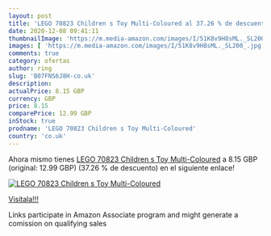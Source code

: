 ```yaml
---
layout: post
title: 'LEGO 70823 Children s Toy Multi-Coloured al 37.26 % de descuento'
date: 2020-12-08 09:41:11
thumbnailImage: 'https://m.media-amazon.com/images/I/51K8v9H8sML._SL200_.jpg'
images: [ 'https://m.media-amazon.com/images/I/51K8v9H8sML._SL200_.jpg' ]
comments: true
category: ofertas
author: ring
slug: 'B07FNS6J8H-co.uk'
description:
actualPrice: 8.15 GBP
currency: GBP
price: 8.15
comparePrice: 12.99 GBP
inStock: true
prodname: 'LEGO 70823 Children s Toy Multi-Coloured'
country: 'co.uk'
---
```


Ahora mismo tienes [LEGO 70823 Children s Toy Multi-Coloured](https://www.amazon.co.uk/dp/B07FNS6J8H/?tag=tolees0a-21) a 8.15 GBP (original: 12.99 GBP) (37.26 %  de descuento) en el siguiente enlace!

[![LEGO 70823 Children s Toy Multi-Coloured](https://m.media-amazon.com/images/I/51K8v9H8sML._SL200_.jpg)](https://www.amazon.co.uk/dp/B07FNS6J8H/?tag=tolees0a-21)

[Visítala!!!](https://www.amazon.co.uk/dp/B07FNS6J8H/?tag=tolees0a-21)

Links participate in Amazon Associate program and might generate a comission on qualifying sales
